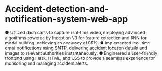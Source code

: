 # Accident-detection-and-notification-system-web-app
●	Utilized dash cams to capture real-time video, employing advanced algorithms powered by Inception V3 for feature extraction and RNN for model building, achieving an accuracy of 95%.
●	Implemented real-time email notifications using SMTP, delivering accident location details and images to relevant authorities instantaneously.
●	Engineered a user-friendly frontend using Flask, HTML, and CSS to provide a seamless experience for monitoring and managing accident alerts.

